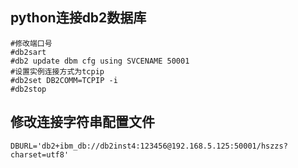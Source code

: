 ## python连接db2数据库
```
#修改端口号
#db2sart
#db2 update dbm cfg using SVCENAME 50001
#设置实例连接方式为tcpip
#db2set DB2COMM=TCPIP -i
#db2stop
```
## 修改连接字符串配置文件
```
DBURL='db2+ibm_db://db2inst4:123456@192.168.5.125:50001/hszzs?charset=utf8'
```
